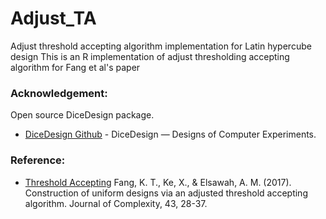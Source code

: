 # Adjust_TA
Adjust threshold accepting algorithm implementation for Latin hypercube design
This is an R implementation of adjust thresholding accepting algorithm for Fang et al's paper

### Acknowledgement:
Open source DiceDesign package. 
* [DiceDesign Github](https://github.com/cran/DiceDesign) - DiceDesign — Designs of Computer Experiments.

### Reference:
* [Threshold Accepting](https://www.sciencedirect.com/science/article/pii/S0885064X17300638?via%3Dihub) Fang, K. T., Ke, X., & Elsawah, A. M. (2017). Construction of uniform designs via an adjusted threshold accepting algorithm. Journal of Complexity, 43, 28-37.
